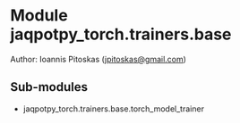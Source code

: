 Module jaqpotpy_torch.trainers.base
===================================
Author: Ioannis Pitoskas (jpitoskas@gmail.com)

Sub-modules
-----------
* jaqpotpy_torch.trainers.base.torch_model_trainer